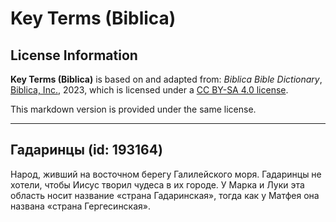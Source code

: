 # Key Terms (Biblica)

## License Information

**Key Terms (Biblica)** is based on and adapted from: _Biblica Bible Dictionary_, [Biblica, Inc.](https://www.biblica.com/), 2023, which is licensed under a [CC BY-SA 4.0 license](https://creativecommons.org/licenses/by-sa/4.0/legalcode.en).

This markdown version is provided under the same license.



--------------------------------

## Гадаринцы (id: 193164)

Народ, живший на восточном берегу Галилейского моря. Гадаринцы не хотели, чтобы Иисус творил чудеса в их городе. У Марка и Луки эта область носит название «страна Гадаринская», тогда как у Матфея она названа «страна Гергесинская».


